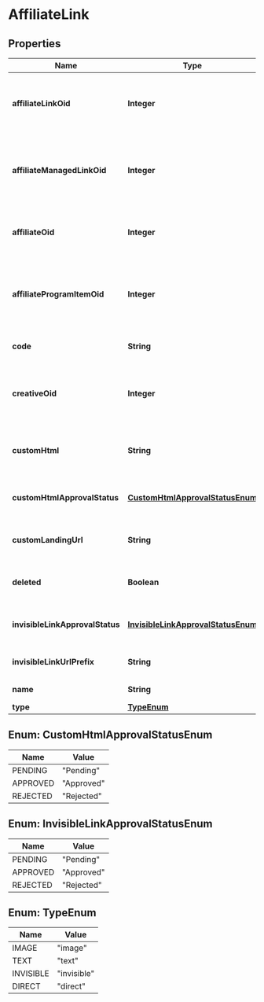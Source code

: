 
# AffiliateLink

## Properties
Name | Type | Description | Notes
------------ | ------------- | ------------- | -------------
**affiliateLinkOid** | **Integer** | Unique object identifier associated with this link |  [optional]
**affiliateManagedLinkOid** | **Integer** | Managed link OID that this link object was generated from |  [optional]
**affiliateOid** | **Integer** | Affiliate object ID associated with this link |  [optional]
**affiliateProgramItemOid** | **Integer** | The affiliate program item this managed link is associated with |  [optional]
**code** | **String** | Code associated with the link |  [optional]
**creativeOid** | **Integer** | Creative (image or text) associated with this link |  [optional]
**customHtml** | **String** | Custom HTML associated with this link |  [optional]
**customHtmlApprovalStatus** | [**CustomHtmlApprovalStatusEnum**](#CustomHtmlApprovalStatusEnum) | Approved status of the custom html |  [optional]
**customLandingUrl** | **String** | Custom landing page URL if configured |  [optional]
**deleted** | **Boolean** | True if the link has been deleted |  [optional]
**invisibleLinkApprovalStatus** | [**InvisibleLinkApprovalStatusEnum**](#InvisibleLinkApprovalStatusEnum) | Invisible link approval status |  [optional]
**invisibleLinkUrlPrefix** | **String** | Invisible link URL prefix |  [optional]
**name** | **String** | Name of the link |  [optional]
**type** | [**TypeEnum**](#TypeEnum) | Type of link |  [optional]


<a name="CustomHtmlApprovalStatusEnum"></a>
## Enum: CustomHtmlApprovalStatusEnum
Name | Value
---- | -----
PENDING | &quot;Pending&quot;
APPROVED | &quot;Approved&quot;
REJECTED | &quot;Rejected&quot;


<a name="InvisibleLinkApprovalStatusEnum"></a>
## Enum: InvisibleLinkApprovalStatusEnum
Name | Value
---- | -----
PENDING | &quot;Pending&quot;
APPROVED | &quot;Approved&quot;
REJECTED | &quot;Rejected&quot;


<a name="TypeEnum"></a>
## Enum: TypeEnum
Name | Value
---- | -----
IMAGE | &quot;image&quot;
TEXT | &quot;text&quot;
INVISIBLE | &quot;invisible&quot;
DIRECT | &quot;direct&quot;



